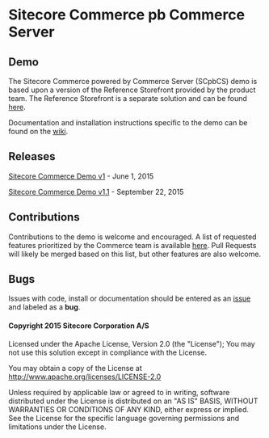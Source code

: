 # Sitecore Commerce pb Commerce Server 
## Demo 

The Sitecore Commerce powered by Commerce Server (SCpbCS) demo is based upon a version of the Reference Storefront provided by the product team. The Reference Storefront is a separate solution and can be found [here](https://github.com/Sitecore/Reference-Storefront/releases).

Documentation and installation instructions specific to the demo can be found on the [wiki](https://github.com/Sitecore/sccs-demo/wiki).

## Releases

[Sitecore Commerce Demo v1](https://github.com/Sitecore/sccs-demo/releases/tag/v1.0) - June 1, 2015

[Sitecore Commerce Demo v1.1](https://github.com/Sitecore/sccs-demo/releases/tag/v1.1) - September 22, 2015

## Contributions

Contributions to the demo is welcome and encouraged. A list of requested features prioritized by the Commerce team is available [here](https://github.com/Sitecore/sccs-demo/issues?page=1&q=is%3Aopen+is%3Aissue+label%3Afeature). Pull Requests will likely be merged based on this list, but other features are also welcome.

## Bugs

Issues with code, install or documentation should be entered as an [issue](https://github.com/Sitecore/sccs-demo/issues) and labeled as a __bug__.

#### Copyright 2015 Sitecore Corporation A/S

Licensed under the Apache License, Version 2.0 (the "License"); You may not use this solution except in compliance with the License.

You may obtain a copy of the License at http://www.apache.org/licenses/LICENSE-2.0

Unless required by applicable law or agreed to in writing, software distributed under the License is distributed on an "AS IS" BASIS, WITHOUT WARRANTIES OR CONDITIONS OF ANY KIND, either express or implied. See the License for the specific language governing permissions and limitations under the License.

